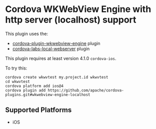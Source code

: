 Cordova WKWebView Engine with http server (localhost) support
======

This plugin uses the:
- [cordova-plugin-wkwebview-engine](https://git-wip-us.apache.org/repos/asf/cordova-plugin-wkwebview-engine.git) plugin
- [cordova-labs-local-webserver](https://git-wip-us.apache.org/repos/asf/cordova-plugins.git#local-webserver) plugin

This plugin requires at least version 4.1.0 `cordova-ios`.

To try this:

    cordova create wkwvtest my.project.id wkwvtest
    cd wkwvtest
    cordova platform add ios@4
    cordova plugin add https://github.com/apache/cordova-plugins.git#wkwebview-engine-localhost


Supported Platforms
-------------------

- iOS
